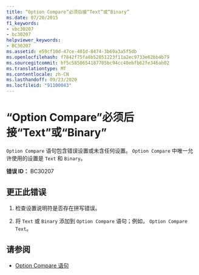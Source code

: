 ```yaml
---
title: “Option Compare”必须后接“Text”或“Binary”
ms.date: 07/20/2015
f1_keywords:
- vbc30207
- bc30207
helpviewer_keywords:
- BC30207
ms.assetid: e59cf10d-47ce-401d-8474-3b69a3a5f5db
ms.openlocfilehash: f7842f75fa8b52851223f11a2ec9733e62bb4b79
ms.sourcegitcommit: bf5c5850654187705bc94cc40ebfb62fe346ab02
ms.translationtype: MT
ms.contentlocale: zh-CN
ms.lasthandoff: 09/23/2020
ms.locfileid: "91100043"
---
```

# <a name="option-compare-must-be-followed-by-text-or-binary"></a>“Option Compare”必须后接“Text”或“Binary”

`Option Compare` 语句包含错误设置或未含任何设置。 `Option Compare` 中唯一允许使用的设置是 `Text` 和 `Binary`。  
  
 **错误 ID：** BC30207  
  
## <a name="to-correct-this-error"></a>更正此错误  
  
1. 检查设置说明符是否存在拼写错误。  
  
2. 将 `Text` 或 `Binary` 添加到 `Option Compare` 语句；例如， `Option Compare Text`。  
  
## <a name="see-also"></a>请参阅

- [Option Compare 语句](../language-reference/statements/option-compare-statement.md)
